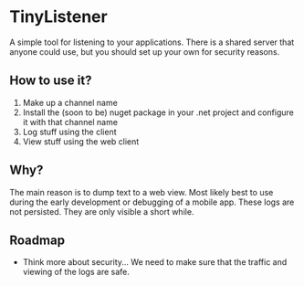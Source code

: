 # TinyListener

A simple tool for listening to your applications. There is a shared server that anyone could use, but you should set up your own for security reasons.

## How to use it?

1. Make up a channel name
2. Install the (soon to be) nuget package in your .net project and configure it with that channel name
3. Log stuff using the client
4. View stuff using the web client

## Why?

The main reason is to dump text to a web view. Most likely best to use during the early development or debugging of a mobile app.
These logs are not persisted. They are only visible a short while.

## Roadmap

* Think more about security... We need to make sure that the traffic and viewing of the logs are safe.

